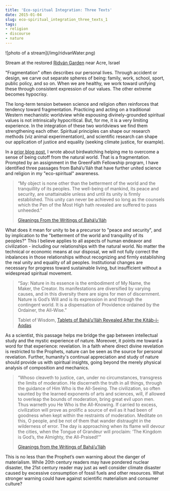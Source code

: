```yaml
---
title: 'Eco-spiritual Integration: Three Texts'
date: 2015-01-04
slug: eco-spiritual_integration_three_texts_1
tags:
- religion
- discourse
- nature
---
```


<div class="image">
![photo of a stream](/img/ridvanWater.png)

Stream at the restored [Ridv&aacute;n Garden](http://www.bahaullah.org/ridvan/) near Acre, Israel
</div>

"Fragmentation" often describes our personal lives. Through accident or design,
we carve out separate spheres of being: family, work, school, sport, public
policy, and so on. When we are healthy, we work toward unifying these through
consistent expression of our values. The other extreme becomes hypocrisy.

The long-term tension between science and religion often reinforces that
tendency toward fragmentation. Practicing and acting on a traditional Western
mechanistic worldview while espousing divinely-grounded spiritual values is not
intrinsically hypocritical. But, for me, it is a very limiting experience. In
the integration of these two worldviews we find them strengthening each other.
Spiritual principles can shape our research methods (viz animal
experimentation), and scientific research can shape our application of justice
and equality (seeking climate justice, for example).

<!-- truncate -->

<!-- TODO -->
In a [prior blog
post](/archive/2014/12/22/birdsong_and_rustling_leaves), I wrote about birdwatching helping me to overcome a sense of being
cutoff from the natural world. That is a fragmentation. Prompted by an
assignment in the GreenFaith Fellowship program, I have identified three
passages from Bah&aacute;&rsquo;u&rsquo;ll&aacute;h that have further united
science and religion in my  "eco-spiritual" awareness.

> &ldquo;My object is none other than the betterment of the world and the
> tranquillity of its peoples. The well-being of mankind, its peace and
> security, are unattainable unless and until its unity is firmly established.
> This unity can never be achieved so long as the counsels which the Pen of the
> Most High hath revealed are suffered to pass unheeded.&rdquo;
>
> [Gleanings From the Writings of
> Bah&aacute;&rsquo;u&rsquo;ll&aacute;h](https://reference.bahai.org/en/t/b/GWB/gwb-131.html)

What does it mean for unity to be a precursor to "peace and security", and by
implication to the "betterment of the world and tranquility of its peoples?"
This I believe applies to all aspects of human endeavor and civilization -
including our relationships with the natural world. No matter the technical or
economic means at our disposal, we will not fully correct the inbalances in
those relationships without recognizing and firmly establishing the real unity
and equality of all peoples. Institutional changes are necessary for progress
toward sustainable living, but insufficient without a widespread spiritual
movement.

> &ldquo;Say: Nature in its essence is the embodiment of My Name, the Maker, the
> Creator. Its manifestations are diversified by varying causes, and in this
> diversity there are signs for men of discernment. Nature is God&rsquo;s Will
> and is its expression in and through the contingent world. It is a
> dispensation of Providence ordained by the Ordainer, the All-Wise.&rdquo;
>
> Tablet of Wisdom, [Tablets of Bah&aacute;&rsquo;u&rsquo;ll&aacute;h Revealed
> After the
> Kit&aacute;b-i-Aqdas](https://reference.bahai.org/en/t/b/TB/tb-10.html)

As a scientist, this passage helps me bridge the gap between intellectual study
and the mystic experience of nature. Moreover, it points me toward a word for
that experience: revelation. In a faith where direct divine revelation is
restricted to the Prophets, nature can be seen as the source for personal
revelation. Further, humanity's continual appreciation and study of nature
should provide us with spiritual insights, going beyond the merely physical
analysis of composition and mechanics.

> &ldquo;Whoso cleaveth to justice, can, under no circumstances, transgress the
> limits of moderation. He discerneth the truth in all things, through the
> guidance of Him Who is the All-Seeing. The civilization, so often vaunted by the
> learned exponents of arts and sciences, will, if allowed to overleap the bounds
> of moderation, bring great evil upon men. Thus warneth you He Who is the
> All-Knowing. If carried to excess, civilization will prove as prolific a source
> of evil as it had been of goodness when kept within the restraints of
> moderation. Meditate on this, O people, and be not of them that wander
> distraught in the wilderness of error. The day is approaching when its flame
> will devour the cities, when the Tongue of Grandeur will proclaim: &lsquo;The
> Kingdom is God&rsquo;s, the Almighty, the All-Praised!&rsquo;&rdquo;
>
> [Gleanings from the Writings of
> Bah&aacute;&rsquo;u&rsquo;ll&aacute;h](https://reference.bahai.org/en/t/b/GWB/gwb-164.html)

This is no less than the Prophet&rsquo;s own warning about the danger of
materialism. While 20th century readers may have pondered nuclear disaster, the
21st century reader may just as well consider climate disaster caused by
excessive consumption of fossil fuels and other resources. What stronger warning
could have against scientific materialism and consumer culture?
